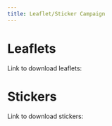 ```yaml
---
title: Leaflet/Sticker Campaign
---
```

# Leaflets
Link to download leaflets:
# Stickers
Link to download stickers:
